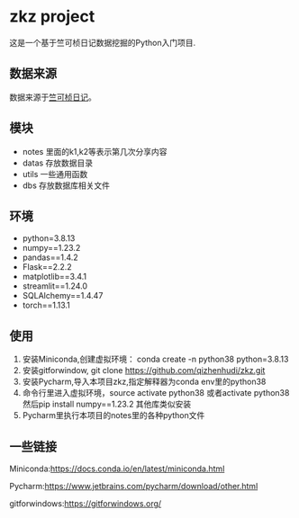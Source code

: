 # zkz project

这是一个基于竺可桢日记数据挖掘的Python入门项目.


## 数据来源

数据来源于[竺可桢日记](http://www.ncku1897.net/diary/)。

## 模块

- notes 里面的k1,k2等表示第几次分享内容
- datas 存放数据目录
- utils 一些通用函数
- dbs 存放数据库相关文件



## 环境

- python=3.8.13
- numpy==1.23.2
- pandas==1.4.2
- Flask==2.2.2
- matplotlib==3.4.1
- streamlit==1.24.0
- SQLAlchemy==1.4.47
- torch==1.13.1

## 使用
1. 安装Miniconda,创建虚拟环境： conda create -n python38 python=3.8.13
2. 安装gitforwindow, git clone https://github.com/qizhenhudi/zkz.git
3. 安装Pycharm,导入本项目zkz,指定解释器为conda env里的python38
4. 命令行里进入虚拟环境，source activate python38 或者activate  python38 然后pip install numpy==1.23.2 其他库类似安装
5. Pycharm里执行本项目的notes里的各种python文件

## 一些链接
Miniconda:https://docs.conda.io/en/latest/miniconda.html

Pycharm:https://www.jetbrains.com/pycharm/download/other.html

gitforwindows:https://gitforwindows.org/


